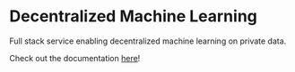 # Decentralized Machine Learning

Full stack service enabling decentralized machine learning on private data.

Check out the documentation [here](https://dml.readthedocs.io/en/latest/)!